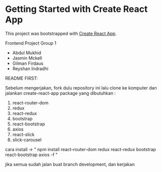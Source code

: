# Getting Started with Create React App

This project was bootstrapped with [Create React App](https://github.com/facebook/create-react-app).

Frontend Project Group 1
- Abdul Mukhid
- Jasmin Mckell
- Gilman Firdaus
- Reyshan Indradhi

README FIRST:

Sebelum mengerjakan, fork dulu repository ini lalu clone ke komputer dan jalankan create-react-app
package yang dibutuhkan :
1. react-router-dom
2. redux
3. react-redux
4. bootstrap
5. react-bootstrap
6. axios
7. react-slick
8. slick-carousel

cara install -> " npm install react-router-dom redux react-redux bootstrap react-bootstrap axios -f "

jika semua sudah jalan buat branch development, dan kerjakan